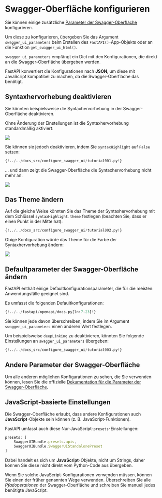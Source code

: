 # Swagger-Oberfläche konfigurieren

Sie können einige zusätzliche <a href="https://swagger.io/docs/open-source-tools/swagger-ui/usage/configuration/" class="external-link" target="_blank">Parameter der Swagger-Oberfläche</a> konfigurieren.

Um diese zu konfigurieren, übergeben Sie das Argument `swagger_ui_parameters` beim Erstellen des `FastAPI()`-App-Objekts oder an die Funktion `get_swagger_ui_html()`.

`swagger_ui_parameters` empfängt ein Dict mit den Konfigurationen, die direkt an die Swagger-Oberfläche übergeben werden.

FastAPI konvertiert die Konfigurationen nach **JSON**, um diese mit JavaScript kompatibel zu machen, da die Swagger-Oberfläche das benötigt.

## Syntaxhervorhebung deaktivieren

Sie könnten beispielsweise die Syntaxhervorhebung in der Swagger-Oberfläche deaktivieren.

Ohne Änderung der Einstellungen ist die Syntaxhervorhebung standardmäßig aktiviert:

<img src="/img/tutorial/extending-openapi/image02.png">

Sie können sie jedoch deaktivieren, indem Sie `syntaxHighlight` auf `False` setzen:

```Python hl_lines="3"
{!../../docs_src/configure_swagger_ui/tutorial001.py!}
```

... und dann zeigt die Swagger-Oberfläche die Syntaxhervorhebung nicht mehr an:

<img src="/img/tutorial/extending-openapi/image03.png">

## Das Theme ändern

Auf die gleiche Weise könnten Sie das Theme der Syntaxhervorhebung mit dem Schlüssel `syntaxHighlight.theme` festlegen (beachten Sie, dass er einen Punkt in der Mitte hat):

```Python hl_lines="3"
{!../../docs_src/configure_swagger_ui/tutorial002.py!}
```

Obige Konfiguration würde das Theme für die Farbe der Syntaxhervorhebung ändern:

<img src="/img/tutorial/extending-openapi/image04.png">

## Defaultparameter der Swagger-Oberfläche ändern

FastAPI enthält einige Defaultkonfigurationsparameter, die für die meisten Anwendungsfälle geeignet sind.

Es umfasst die folgenden Defaultkonfigurationen:

```Python
{!../../fastapi/openapi/docs.py[ln:7-23]!}
```

Sie können jede davon überschreiben, indem Sie im Argument `swagger_ui_parameters` einen anderen Wert festlegen.

Um beispielsweise `deepLinking` zu deaktivieren, könnten Sie folgende Einstellungen an `swagger_ui_parameters` übergeben:

```Python hl_lines="3"
{!../../docs_src/configure_swagger_ui/tutorial003.py!}
```

## Andere Parameter der Swagger-Oberfläche

Um alle anderen möglichen Konfigurationen zu sehen, die Sie verwenden können, lesen Sie die offizielle <a href="https://swagger.io/docs/open-source-tools/swagger-ui/usage/configuration/" class="external-link" target="_blank">Dokumentation für die Parameter der Swagger-Oberfläche</a>.

## JavaScript-basierte Einstellungen

Die Swagger-Oberfläche erlaubt, dass andere Konfigurationen auch **JavaScript**-Objekte sein können (z. B. JavaScript-Funktionen).

FastAPI umfasst auch diese Nur-JavaScript-`presets`-Einstellungen:

```JavaScript
presets: [
    SwaggerUIBundle.presets.apis,
    SwaggerUIBundle.SwaggerUIStandalonePreset
]
```

Dabei handelt es sich um **JavaScript**-Objekte, nicht um Strings, daher können Sie diese nicht direkt vom Python-Code aus übergeben.

Wenn Sie solche JavaScript-Konfigurationen verwenden müssen, können Sie einen der früher genannten Wege verwenden. Überschreiben Sie alle *Pfadoperationen* der Swagger-Oberfläche und schreiben Sie manuell jedes benötigte JavaScript.
